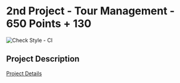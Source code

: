# 2nd Project - Tour Management - 650 Points + 130 
![Check Style - CI](https://github.com/java-kntu-982/p2-tour-management-JavadAtaherian/workflows/Check%20Style%20-%20CI/badge.svg)

## Project Description

<a href="https://docs.google.com/document/d/16pdKC3YiNiVvbyfR9W5Sxwo2xc2vy-17uTWGAK06wIM/edit?usp=sharing">Project Details</a>
